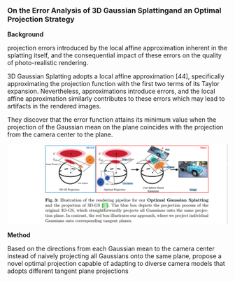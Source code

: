### On the Error Analysis of 3D Gaussian Splattingand an Optimal Projection Strategy

**Background**

projection errors introduced by the local affine approximation inherent in the splatting itself, and the consequential impact of these errors on the quality of photo-realistic rendering.

 3D Gaussian Splatting adopts a local affine approximation [44], specifically approximating the projection function with the first two terms of its Taylor expansion. Nevertheless, approximations introduce errors, and the local affine approximation
similarly contributes to these errors which may lead to artifacts in the rendered images. 

They discover that the error function attains its minimum value when the projection of the Gaussian mean on the plane coincides with the projection from the camera center to the plane. 

![image-20241019134412810](fig/image-20241019134412810.png)

**Method**

Based on the directions from each Gaussian mean to the camera center instead of naively projecting all Gaussians onto the same plane, propose a novel optimal projection capable of adapting to diverse camera models that adopts different tangent plane projections
